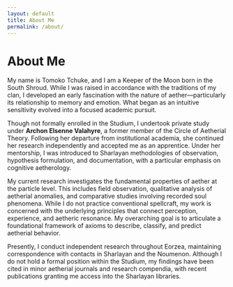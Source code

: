 ```yaml
---
layout: default
title: About Me
permalink: /about/
---
```


# About Me

My name is Tomoko Tchuke, and I am a Keeper of the Moon born in the South Shroud. While I was raised in accordance with the traditions of my clan, I developed an early fascination with the nature of aether—particularly its relationship to memory and emotion. What began as an intuitive sensitivity evolved into a focused academic pursuit.

Though not formally enrolled in the Studium, I undertook private study under **Archon Elsenne Valahyre**, a former member of the Circle of Aetherial Theory. Following her departure from institutional academia, she continued her research independently and accepted me as an apprentice. Under her mentorship, I was introduced to Sharlayan methodologies of observation, hypothesis formulation, and documentation, with a particular emphasis on cognitive aetherology.

My current research investigates the fundamental properties of aether at the particle level. This includes field observation, qualitative analysis of aetherial anomalies, and comparative studies involving recorded soul phenomena. While I do not practice conventional spellcraft, my work is concerned with the underlying principles that connect perception, experience, and aetheric resonance. My overarching goal is to articulate a foundational framework of axioms to describe, classify, and predict aetherial behavior.

Presently, I conduct independent research throughout Eorzea, maintaining correspondence with contacts in Sharlayan and the Noumenon. Although I do not hold a formal position within the Studium, my findings have been cited in minor aetherial journals and research compendia, with recent publications granting me access into the Sharlayan libraries.
